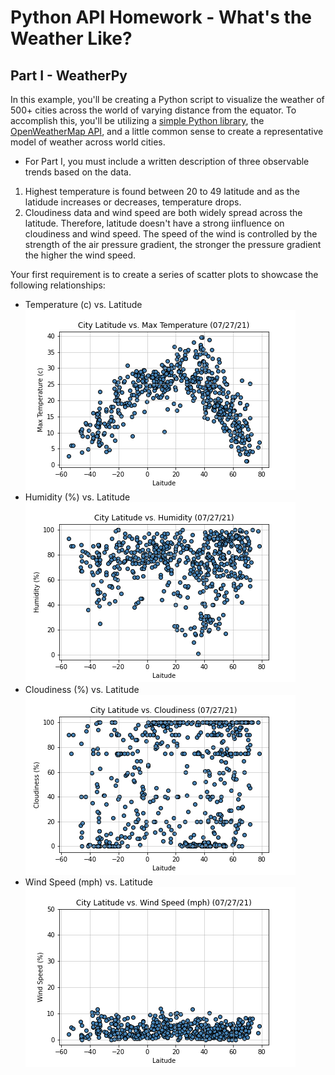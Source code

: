 # Python API Homework - What's the Weather Like?

## Part I - WeatherPy

In this example, you'll be creating a Python script to visualize the weather of 500+ cities across the world of varying distance from the equator. To accomplish this, you'll be utilizing a [simple Python library](https://pypi.python.org/pypi/citipy), the [OpenWeatherMap API](https://openweathermap.org/api), and a little common sense to create a representative model of weather across world cities.

* For Part I, you must include a written description of three observable trends based on the data.
1. Highest temperature is found between 20 to 49 latitude and as the latidude increases or decreases, temperature drops.
2. Cloudiness data and wind speed are both widely spread across the latitude. Therefore, latitude doesn't have a strong iinfluence on cloudiness and wind speed. The speed of the wind is controlled by the strength of the air pressure gradient, the stronger the pressure gradient the higher the wind speed.

Your first requirement is to create a series of scatter plots to showcase the following relationships:

* Temperature (c) vs. Latitude
![](../output_data/City_Latitude_vs_Max_Temperature.png)
* Humidity (%) vs. Latitude
![](../output_data/City_Latitude_vs_Humidity.png)
* Cloudiness (%) vs. Latitude
![](../output_data/City_Latitude_vs_Cloudiness.png)
* Wind Speed (mph) vs. Latitude
![](../output_data/LatitudeWind.png)


